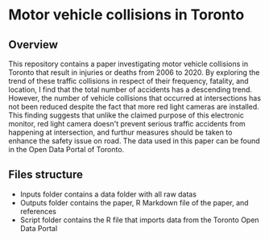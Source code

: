 # Motor vehicle collisions in Toronto

## Overview

This repository contains a paper investigating motor vehicle collisions in Toronto that result in injuries or deaths from 2006 to 2020. By exploring the trend of these traffic collisions in respect of their frequency, fatality, and location, I find that the total number of accidents has a descending trend. However, the number of vehicle collisions that occurred at intersections has not been reduced despite the fact that more red light cameras are installed. This finding suggests that unlike the claimed purpose of this electronic monitor, red light camera doesn't prevent serious traffic accidents from happening at intersection, and furthur measures should be taken to enhance the safety issue on road. The data used in this paper can be found in the Open Data Portal of Toronto.

## Files structure
- Inputs folder contains a data folder with all raw datas
- Outputs folder contains the paper, R Markdown file of the paper, and references
- Script folder contains the R file that imports data from the Toronto Open Data Portal
